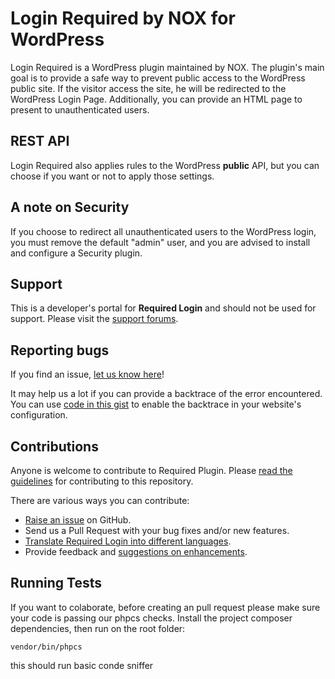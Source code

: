 # Login Required by NOX for WordPress

Login Required is a WordPress plugin maintained by NOX. The plugin's main goal is to provide a safe way to prevent public access to the WordPress public site. If the visitor access the site, he will be redirected to the WordPress Login Page. Additionally, you can provide an HTML page to present to unauthenticated users.

## REST API

Login Required also applies rules to the WordPress **public** API, but you can choose if you want or not to apply those settings.

## A note on Security

If you choose to redirect all unauthenticated users to the WordPress login, you must remove the default "admin" user, and you are advised to install and configure a Security plugin.

## Support

This is a developer's portal for **Required Login** and should not be used for support. Please visit the
[support forums](https://wordpress.org/support/plugin/wp-nox-login-required).

## Reporting bugs

If you find an issue, [let us know here](https://github.com/nox-wp/wp-nox-login-required/issues/new)!

It may help us a lot if you can provide a backtrace of the error encountered. You can use [code in this gist](https://gist.github.com/jrfnl/5925642) to enable the backtrace in your website's configuration.

## Contributions

Anyone is welcome to contribute to Required Plugin. Please
[read the guidelines](.github/CONTRIBUTING.md) for contributing to this
repository.

There are various ways you can contribute:

* [Raise an issue](https://github.com/nox-wp/wp-nox-login-required/issues) on GitHub.
* Send us a Pull Request with your bug fixes and/or new features.
* [Translate Required Login into different languages](https://translate.wordpress.org/projects/wp-plugins/wp-nox-login-required/).
* Provide feedback and [suggestions on enhancements](https://github.com/nox-wp/wp-nox-login-required/issues?direction=desc&labels=Enhancement&page=1&sort=created&state=open).

## Running Tests

If you want to colaborate, before creating an pull request please make sure your code is passing our phpcs checks.
Install the project composer dependencies, then run on the root folder:

```vendor/bin/phpcs```

this should run basic conde sniffer
